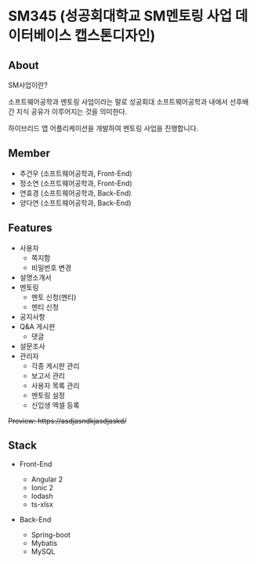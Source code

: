 # SM345 (성공회대학교 SM멘토링 사업 데이터베이스 캡스톤디자인)

## About

SM사업이란? 

소프트웨어공학과 멘토링 사업이라는 말로 성공회대 소프트웨어공학과 내에서 선후배간 지식 공유가 이루어지는 것을 의미한다.

하이브리드 앱 어플리케이션을 개발하여 멘토링 사업을 진행합니다.

## Member
- 추건우 (소프트웨어공학과, Front-End)
- 정소연 (소프트웨어공학과, Front-End)
- 연효경 (소프트웨어공학과, Back-End)
- 양다연 (소프트웨어공학과, Back-End)

## Features
- 사용자
  - 쪽지함
  - 비밀번호 변경
- 설명소개서
- 멘토링
  - 멘토 신청(멘티)
  - 멘티 신청
- 공지사항
- Q&A 게시판
  - 댓글
- 설문조사
- 관리자
  - 각종 게시판 관리
  - 보고서 관리
  - 사용자 목록 관리
  - 멘토링 설정
  - 신입생 엑셀 등록

~~Preview: https://asdjasndkjasdjaskd/~~

## Stack
- Front-End
  - Angular 2
  - Ionic 2
  - lodash
  - ts-xlsx

- Back-End
  - Spring-boot
  - Mybatis
  - MySQL
